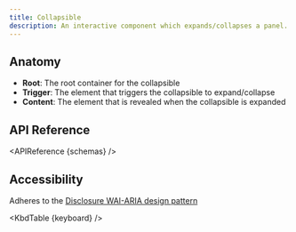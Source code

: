 ```yaml
---
title: Collapsible
description: An interactive component which expands/collapses a panel.
---
```


<script>
    import { KbdTable, APIReference, Preview } from '$docs/components'
    export let keyboard
    export let schemas
    export let previews
    export let snippets
</script>

## Anatomy

- **Root**: The root container for the collapsible
- **Trigger**: The element that triggers the collapsible to expand/collapse
- **Content**: The element that is revealed when the collapsible is expanded

## API Reference

<APIReference {schemas} />

## Accessibility

Adheres to the
[Disclosure WAI-ARIA design pattern](https://www.w3.org/WAI/ARIA/apg/patterns/disclosure/)

<KbdTable {keyboard} />
